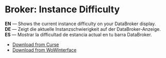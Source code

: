 Broker: Instance Difficulty
==============================

**EN** — Shows the current instance difficulty on your DataBroker display.  
**DE** — Zeigt die aktuelle Instanzschwierigkeit auf der DataBroker-Anzeige.  
**ES** — Mostrar la difficultad de estancia actual en tu barra DataBroker.

* [Download from Curse](https://www.curseforge.com/wow/addons/broker-instance-difficulty)
* [Download from WoWInterface](https://www.wowinterface.com/downloads/info22729-InstanceDifficulty.html)
